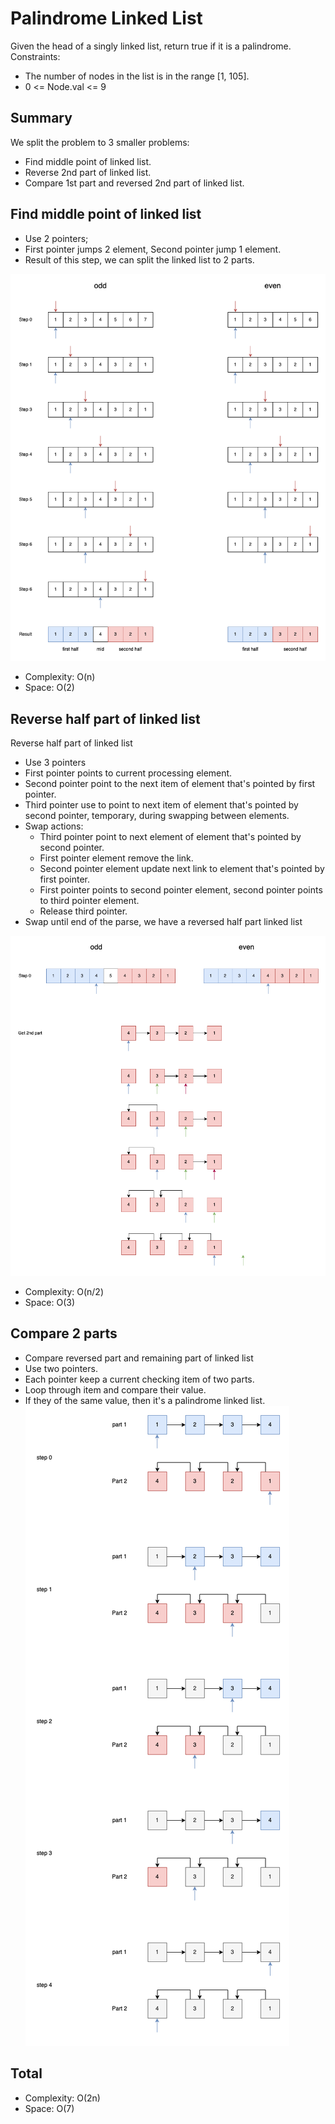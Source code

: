 # Palindrome Linked List

Given the head of a singly linked list, return true if it is a palindrome.
Constraints:
 - The number of nodes in the list is in the range [1, 105].
 - 0 <= Node.val <= 9

## Summary

We split the problem to 3 smaller problems:
 - Find middle point of linked list.
 - Reverse 2nd part of linked list.
 - Compare 1st part and reversed 2nd part of linked list.

## Find middle point of linked list

 - Use 2 pointers;
 - First pointer jumps 2 element, Second pointer jump 1 element.
 - Result of this step, we can split the linked list to 2 parts.

![enter image description here](https://raw.githubusercontent.com/ledongthuc/notes/master/leetcode/palindrome-linked-list/palindrome_linked_list-Detect%20middle.png)
- Complexity: O(n)
- Space: O(2)

## Reverse half part of linked list

Reverse half part of linked list
 - Use 3 pointers
 - First pointer points to current processing element.
 - Second pointer point to the next item of element that's pointed by first pointer.
 - Third pointer use to point to next item of element that's pointed by second pointer, temporary, during swapping between elements.
 - Swap actions:
	 - Third pointer point to next element of element that's pointed by second pointer.
	 - First pointer element remove the link.
	 - Second pointer element update next link to element that's pointed by first pointer.
	 - First pointer points to second pointer element, second pointer points to third pointer element.
	 - Release third pointer.
- Swap until end of the parse, we have a reversed half part linked list

![enter image description here](https://raw.githubusercontent.com/ledongthuc/notes/master/leetcode/palindrome-linked-list/palindrome_linked_list-Reverse%202nd%20part.png)
 - Complexity: O(n/2)
 - Space: O(3)

## Compare 2 parts

 - Compare reversed part and remaining part of linked list
 - Use two pointers.
 - Each pointer keep a current checking item of two parts.
 - Loop through item and compare their value.
 - If they of the same value, then it's a palindrome linked list.
![enter image description here](https://raw.githubusercontent.com/ledongthuc/notes/master/leetcode/palindrome-linked-list/palindrome_linked_list-Compare%202%20linked%20list.png)
## Total
 - Complexity: O(2n)
 - Space: O(7)
